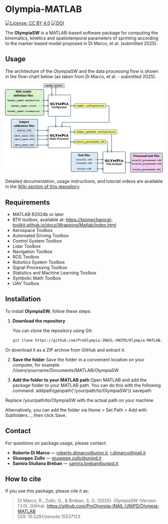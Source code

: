 # Olympia-MATLAB

[![License: CC BY 4.0](https://img.shields.io/badge/License-CC%20BY%204.0-lightgrey.svg)](http://creativecommons.org/licenses/by/4.0/) [![DOI](https://zenodo.org/badge/DOI/10.5281/zenodo.15537123.svg)](https://doi.org/10.5281/zenodo.15537123)

The **OlympiaSW** is a MATLAB-based software package for computing the kinematics, kinetics and spatiotemporal parameters of sprinting according to the marker-based model proposed in Di Marco, et al. (submitted 2025).

## Usage

The architecture of the OlympiaSW and the data processing flow is shown in the flow-chart below (as taken from Di Marco, et al. - submitted 2025).

<img src="Imgs/SWarchitecture.png" width="700" alt="Software architecture and processing flow"/>

Detailed documentation, usage instructions, and tutorial videos are available in the [Wiki section of this repository](https://github.com/ProOlympia-INAIL-UNIPD/Olympia-MATLAB/wiki).

## Requirements

- MATLAB R2024b or later
- BTK toolbox, available at: https://biomechanical-toolkit.github.io/docs/Wrapping/Matlab/index.html
- Aerospace Toolbox
- Automated Driving Toolbox
- Control System Toolbox
- Lidar Toolbox
- Navigation Toolbox
- ROS Toolbox
- Robotics System Toolbox
- Signal Processing Toolbox
- Statistics and Machine Learning Toolbox
- Symbolic Math Toolbox
- UAV Toolbox

## Installation

To install **OlympiaSW**, follow these steps:

1. **Download the repository**

   You can clone the repository using Git:

   ```bash
   git clone https://github.com/ProOlympia-INAIL-UNIPD/Olympia-MATLAB.git

Or download it as a ZIP archive from GitHub and extract it.

2. **Save the folder**
Save the folder in a convenient location on your computer, for example:
/Users/yourname/Documents/MATLAB/OlympiaSW

3. **Add the folder to your MATLAB path**
Open MATLAB and add the package folder to your MATLAB path. You can do this with the following command:
addpath(genpath('/your/path/to/OlympiaSW'))
savepath

Replace /your/path/to/OlympiaSW with the actual path on your machine.

Alternatively, you can add the folder via Home > Set Path > Add with Subfolders..., then click Save.

## Contact

For questions on package usage, please contact:

- **Roberto Di Marco** — [roberto.dimarco@univr.it](mailto:roberto.dimarco@univr.it), [r.dimarco@inail.it](mailto:r.dimarco@inail.it)  
- **Giuseppe Zullo** — [giuseppe.zullo@unipd.it](mailto:giuseppe.zullo@unipd.it)  
- **Samira Giuliana Breban** — [samira.breban@unipd.it](mailto:samira.breban@unipd.it)

## How to cite

If you use this package, please cite it as:

> Di Marco, R., Zullo, G., & Breban, S. G. (2025). *OlympiaSW* (Version 1.1.0). GitHub. https://github.com/ProOlympia-INAIL-UNIPD/Olympia-MATLAB  
> DOI: 10.5281/zenodo.15537123
